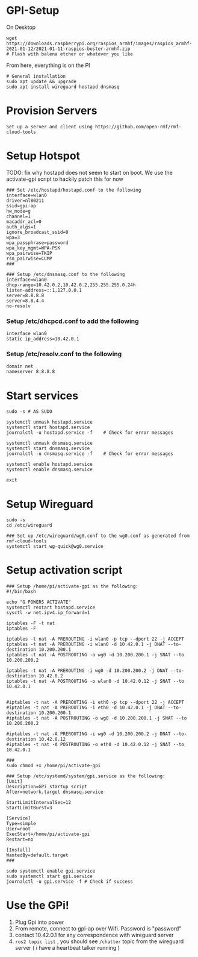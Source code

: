 # GPI-Setup

On Desktop
```
wget https://downloads.raspberrypi.org/raspios_armhf/images/raspios_armhf-2021-01-12/2021-01-11-raspios-buster-armhf.zip
# Flash with balena etcher or whatever you like
```

From here, everything is on the PI
```
# General installation 
sudo apt update && upgrade
sudo apt install wireguard hostapd dnsmasq
```

# Provision Servers
```
Set up a server and client using https://github.com/open-rmf/rmf-cloud-tools
```

# Setup Hotspot
TODO: fix why hostapd does not seem to start on boot. We use the activate-gpi script to hackily patch this for now
```
### Set /etc/hostapd/hostapd.conf to the following
interface=wlan0
driver=nl80211
ssid=gpi-ap
hw_mode=g
channel=1
macaddr_acl=0
auth_algs=1
ignore_broadcast_ssid=0
wpa=3
wpa_passphrase=password
wpa_key_mgmt=WPA-PSK
wpa_pairwise=TKIP
rsn_pairwise=CCMP
###

### Setup /etc/dnsmasq.conf to the following
interface=wlan0
dhcp-range=10.42.0.2,10.42.0.2,255.255.255.0,24h     
listen-address=::1,127.0.0.1
server=8.8.8.8
server=8.8.4.4
no-resolv
```

### Setup /etc/dhcpcd.conf to add the following
```
interface wlan0
static ip_address=10.42.0.1
```

### Setup /etc/resolv.conf to the following
```
domain net
nameserver 8.8.8.8
```

# Start services
```
sudo -s # AS SUDO

systemctl unmask hostapd.service
systemctl start hostapd.service
journalctl -u hostapd.service -f    # Check for error messages

systemctl unmask dnsmasq.service
systemctl start dnsmasq.service
journalctl -u dnsmasq.service -f    # Check for error messages

systemctl enable hostapd.service
systemctl enable dnsmasq.service

exit
```

# Setup Wireguard 
```
sudo -s
cd /etc/wireguard

### Set up /etc/wireguard/wg0.conf to the wg0.conf as generated from rmf-cloud-tools
systemctl start wg-quick@wg0.service
```

# Setup activation script
```
### Setup /home/pi/activate-gpi as the following:
#!/bin/bash

echo "G POWERS ACTIVATE"
systemctl restart hostapd.service
sysctl -w net.ipv4.ip_forward=1

iptables -F -t nat
iptables -F 

iptables -t nat -A PREROUTING -i wlan0 -p tcp --dport 22 -j ACCEPT
iptables -t nat -A PREROUTING -i wlan0 -d 10.42.0.1 -j DNAT --to-destination 10.200.200.1
iptables -t nat -A POSTROUTING -o wg0 -d 10.200.200.1 -j SNAT --to 10.200.200.2

iptables -t nat -A PREROUTING -i wg0 -d 10.200.200.2 -j DNAT --to-destination 10.42.0.2
iptables -t nat -A POSTROUTING -o wlan0 -d 10.42.0.12 -j SNAT --to 10.42.0.1


#iptables -t nat -A PREROUTING -i eth0 -p tcp --dport 22 -j ACCEPT
#iptables -t nat -A PREROUTING -i eth0 -d 10.42.0.1 -j DNAT --to-destination 10.200.200.1
#iptables -t nat -A POSTROUTING -o wg0 -d 10.200.200.1 -j SNAT --to 10.200.200.2

#iptables -t nat -A PREROUTING -i wg0 -d 10.200.200.2 -j DNAT --to-destination 10.42.0.12
#iptables -t nat -A POSTROUTING -o eth0 -d 10.42.0.12 -j SNAT --to 10.42.0.1

###
sudo chmod +x /home/pi/activate-gpi

### Setup /etc/systemd/system/gpi.service as the following:
[Unit]
Description=GPi startup script
After=network.target dnsmasq.service

StartLimitIntervalSec=12
StartLimitBurst=3

[Service]
Type=simple
User=root
ExecStart=/home/pi/activate-gpi
Restart=no

[Install]
WantedBy=default.target
###

sudo systemctl enable gpi.service
sudo systemctl start gpi.service
journalctl -u gpi.service -f # Check if success
```

# Use the GPi!
1. Plug Gpi into power
2. From remote, connect to gpi-ap over Wifi. Password is "password"
3. contact 10.42.0.1 for any correspondence with wireguard server
4. `ros2 topic list` , you should see `/chatter` topic from the wireguard server ( i have a heartbeat talker running )
